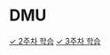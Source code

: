 # DMU
[✓ 2주차 학습](https://github.com/chaeunbi0411/DMU/blob/main/2%EC%A3%BC%EC%B0%A8%20%ED%95%99%EC%8A%B5.md)
[✓ 3주차 학습](https://github.com/chaeunbi0411/DMU/blob/main/3%EC%A3%BC%EC%B0%A8%20%ED%95%99%EC%8A%B5.md)
